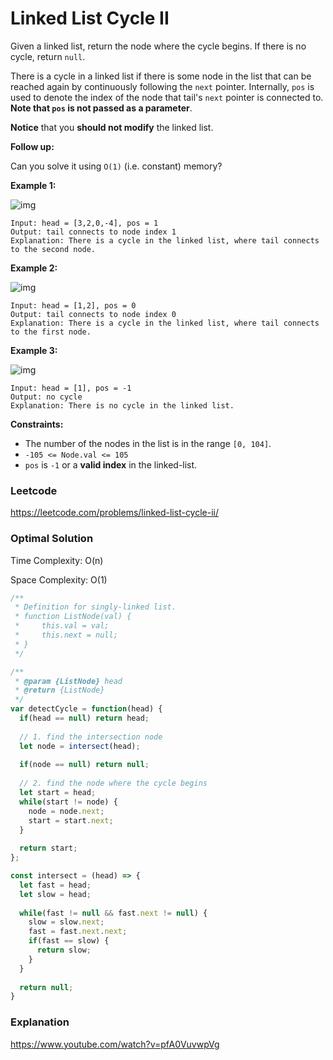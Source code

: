 # Linked List Cycle II

Given a linked list, return the node where the cycle begins. If there is no cycle, return `null`.

There is a cycle in a linked list if there is some node in the list that can be reached again by continuously following the `next` pointer. Internally, `pos` is used to denote the index of the node that tail's `next` pointer is connected to. **Note that `pos` is not passed as a parameter**.

**Notice** that you **should not modify** the linked list.

**Follow up:**

Can you solve it using `O(1)` (i.e. constant) memory?

 

**Example 1:**

![img](https://assets.leetcode.com/uploads/2018/12/07/circularlinkedlist.png)

```
Input: head = [3,2,0,-4], pos = 1
Output: tail connects to node index 1
Explanation: There is a cycle in the linked list, where tail connects to the second node.
```

**Example 2:**

![img](https://assets.leetcode.com/uploads/2018/12/07/circularlinkedlist_test2.png)

```
Input: head = [1,2], pos = 0
Output: tail connects to node index 0
Explanation: There is a cycle in the linked list, where tail connects to the first node.
```

**Example 3:**

![img](https://assets.leetcode.com/uploads/2018/12/07/circularlinkedlist_test3.png)

```
Input: head = [1], pos = -1
Output: no cycle
Explanation: There is no cycle in the linked list.
```

 

**Constraints:**

- The number of the nodes in the list is in the range `[0, 104]`.
- `-105 <= Node.val <= 105`
- `pos` is `-1` or a **valid index** in the linked-list.



### Leetcode

https://leetcode.com/problems/linked-list-cycle-ii/



### Optimal Solution

Time Complexity: O(n)

Space Complexity: O(1)

```js
/**
 * Definition for singly-linked list.
 * function ListNode(val) {
 *     this.val = val;
 *     this.next = null;
 * }
 */

/**
 * @param {ListNode} head
 * @return {ListNode}
 */
var detectCycle = function(head) {
  if(head == null) return head;
  
  // 1. find the intersection node
  let node = intersect(head);
  
  if(node == null) return null;
  
  // 2. find the node where the cycle begins
  let start = head;
  while(start != node) {
    node = node.next;
    start = start.next;
  }
  
  return start;
};

const intersect = (head) => {
  let fast = head;
  let slow = head;
  
  while(fast != null && fast.next != null) {
    slow = slow.next;
    fast = fast.next.next;
    if(fast == slow) {
      return slow;
    }
  }
  
  return null;
}
```



### Explanation

https://www.youtube.com/watch?v=pfA0VuvwpVg